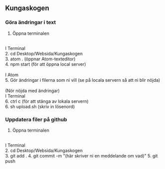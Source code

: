 

## Kungaskogen

### Göra ändringar i text

1. Öppna terminalen <br>
<br>
I Terminal <br>
2. cd Desktop/Websida/Kungaskogen <br>
3. atom . (öppnar Atom-texteditor) <br>
4. npm start (för att öppna local server) <br>
<br>
I Atom <br>
5. Gör ändringar i filerna som ni vill (se på locala servern så att ni blir nöjda) <br>
<br>
(Nör nöjda med ändringar) <br>
I Terminal <br>
6. ctrl c (för att stänga av lokala servern) <br>
6. sh upload.sh (skriv in lösenord) <br>


### Uppdatera filer på github

1. Öppna terminalen <br>
<br>
I Terminal <br>
2. cd Desktop/Websida/Kungaskogen <br>
3. git add .
4. git commit -m "(här skriver ni en meddelande om vad)"
5. git push
